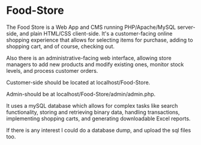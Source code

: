 # Food-Store

The Food Store is a Web App and CMS running PHP/Apache/MySQL server-side, and plain HTML/CSS client-side.
It's a customer-facing online shopping experience that allows for selecting items for purchase, adding to shopping cart, and of course, checking out. 

Also there is an administrative-facing web interface, allowing store managers to add new products and modify existing ones, monitor stock levels, and process customer orders.

Customer-side should be located at localhost/Food-Store.

Admin-should be at localhost/Food-Store/admin/admin.php.

It uses a mySQL database which allows for complex tasks like search functionality, storing and retrieving binary data, handling transactions, implementing shopping carts, and generating downloadable Excel reports.

If there is any interest I could do a database dump, and upload the sql files too.

